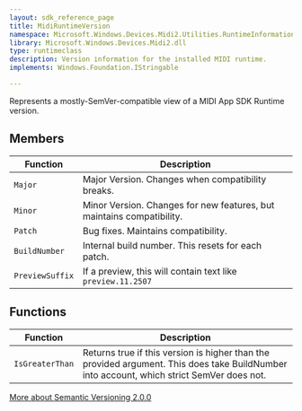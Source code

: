 ```yaml
---
layout: sdk_reference_page
title: MidiRuntimeVersion
namespace: Microsoft.Windows.Devices.Midi2.Utilities.RuntimeInformation
library: Microsoft.Windows.Devices.Midi2.dll
type: runtimeclass
description: Version information for the installed MIDI runtime.
implements: Windows.Foundation.IStringable

---
```


Represents a mostly-SemVer-compatible view of a MIDI App SDK Runtime version.

## Members

| Function | Description |
| --------------- | ----------- |
| `Major` | Major Version. Changes when compatibility breaks.  |
| `Minor` | Minor Version. Changes for new features, but maintains compatibility. |
| `Patch` | Bug fixes. Maintains compatibility. |
| `BuildNumber` | Internal build number. This resets for each patch. |
| `PreviewSuffix` | If a preview, this will contain text like `preview.11.2507` |

## Functions

| Function | Description |
| --------------- | ----------- |
| `IsGreaterThan` | Returns true if this version is higher than the provided argument. This does take BuildNumber into account, which strict SemVer does not. |

[More about Semantic Versioning 2.0.0](https://semver.org/)

